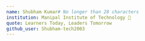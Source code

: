```yaml
---
name: Shubham Kumar# No longer than 28 characters
institution: Manipal Institute of Technology 🚩
quote: Learners Today, Leaders Tomorrow 
github_user: Shubham-tech2003
---
```

